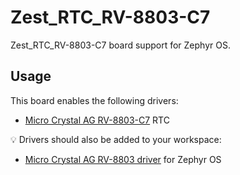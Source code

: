 # Zest_RTC_RV-8803-C7

Zest_RTC_RV-8803-C7 board support for Zephyr OS.

## Usage

This board enables the following drivers:

- [Micro Crystal AG RV-8803-C7](https://www.microcrystal.com/en/products/real-time-clock-rtc-modules/rv-8803-c7/) RTC

💡 Drivers should also be added to your workspace:

- [Micro Crystal AG RV-8803 driver](https://github.com/catie-aq/zephyr_microcrystal-rv8803) for Zephyr OS
